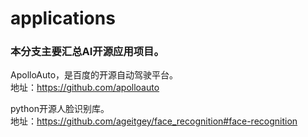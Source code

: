 # applications

### 本分支主要汇总AI开源应用项目。

ApolloAuto，是百度的开源自动驾驶平台。</br>
地址：https://github.com/apolloauto

python开源人脸识别库。</br> 
地址：https://github.com/ageitgey/face_recognition#face-recognition


